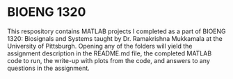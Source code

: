 # BIOENG 1320
This respository contains MATLAB projects I completed as a part of BIOENG 1320: Biosignals and Systems taught by Dr. Ramakrishna Mukkamala at the University of Pittsburgh. Opening any of the folders will yield the assignment description in the README.md file, the completed MATLAB code to run, the write-up with plots from the code, and answers to any questions in the assignment.
